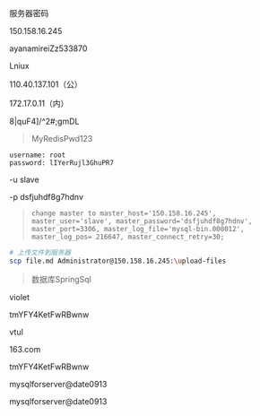 服务器密码

150.158.16.245

ayanamireiZz533870



Lniux

110.40.137.101（公）

172.17.0.11（内）

8|quF4]/^2#;gmDL

> MyRedisPwd123



```
username: root
password: lIYerRujl3GhuPR7
```



-u slave 

-p dsfjuhdf8g7hdnv



> `change master to master_host='150.158.16.245', master_user='slave', master_password='dsfjuhdf8g7hdnv', master_port=3306, master_log_file='mysql-bin.000012', master_log_pos= 216647, master_connect_retry=30;`

```bash
# 上传文件到服务器
scp file.md Administrator@150.158.16.245:\upload-files
```



> 数据库SpringSql

violet

tmYFY4KetFwRBwnw



vtul

163.com

tmYFY4KetFwRBwnw



mysqlforserver@date0913



mysqlforserver@date0913
